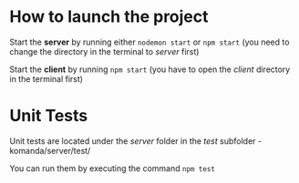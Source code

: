 # How to launch the project
Start the **server** by running either `nodemon start` or `npm start` (you need to change the directory in the terminal to _server_ first)

Start the **client** by running `npm start` (you have to open the _client_ directory in the terminal first)

# Unit Tests
Unit tests are located under the *server* folder in the *test* subfolder - komanda/server/test/

You can run them by executing the command `npm test`
